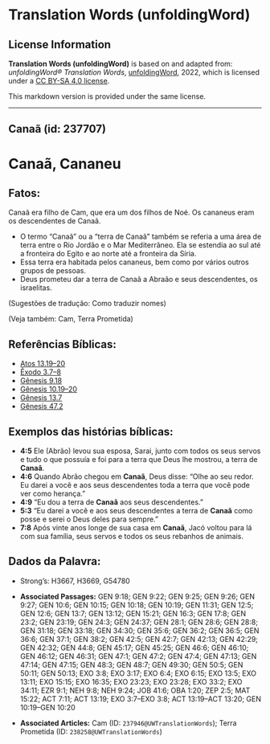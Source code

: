 # Translation Words (unfoldingWord)

## License Information

**Translation Words (unfoldingWord)** is based on and adapted from: _unfoldingWord® Translation Words_, [unfoldingWord](https://unfoldingword.org/utw), 2022, which is licensed under a [CC BY-SA 4.0 license](https://creativecommons.org/licenses/by-sa/4.0/legalcode.en).

This markdown version is provided under the same license.



--------------------------------

## Canaã (id: 237707)

Canaã, Cananeu
==============

Fatos:
------

Canaã era filho de Cam, que era um dos filhos de Noé. Os cananeus eram os descendentes de Canaã.

* O termo “Canaã” ou a “terra de Canaã” também se referia a uma área de terra entre o Rio Jordão e o Mar Mediterrâneo. Ela se estendia ao sul até a fronteira do Egito e ao norte até a fronteira da Síria.
* Essa terra era habitada pelos cananeus, bem como por vários outros grupos de pessoas.
* Deus prometeu dar a terra de Canaã a Abraão e seus descendentes, os israelitas.

(Sugestões de tradução: Como traduzir nomes)

(Veja também: Cam, Terra Prometida)

Referências Bíblicas:
---------------------

* [Atos 13\.19–20](https://ref.ly/Acts13:19-Acts13:20)
* [Êxodo 3\.7–8](https://ref.ly/Exod3:7-Exod3:8)
* [Gênesis 9\.18](https://ref.ly/Gen9:18)
* [Gênesis 10\.19–20](https://ref.ly/Gen10:19-Gen10:20)
* [Gênesis 13\.7](https://ref.ly/Gen13:7)
* [Gênesis 47\.2](https://ref.ly/Gen47:2)

Exemplos das histórias bíblicas:
--------------------------------

* **4:5** Ele (Abrão) levou sua esposa, Sarai, junto com todos os seus servos e tudo o que possuía e foi para a terra que Deus lhe mostrou, a terra de **Canaã**.
* **4:6** Quando Abrão chegou em **Canaã**, Deus disse: “Olhe ao seu redor. Eu darei a você e aos seus descendentes toda a terra que você pode ver como herança.”
* **4:9** “Eu dou a terra de **Canaã** aos seus descendentes.”
* **5:3** “Eu darei a você e aos seus descendentes a terra de **Canaã** como posse e serei o Deus deles para sempre.”
* **7:8** Após vinte anos longe de sua casa em **Canaã**, Jacó voltou para lá com sua família, seus servos e todos os seus rebanhos de animais.

Dados da Palavra:
-----------------

* Strong’s: H3667, H3669, G54780

* **Associated Passages:** GEN 9:18; GEN 9:22; GEN 9:25; GEN 9:26; GEN 9:27; GEN 10:6; GEN 10:15; GEN 10:18; GEN 10:19; GEN 11:31; GEN 12:5; GEN 12:6; GEN 13:7; GEN 13:12; GEN 15:21; GEN 16:3; GEN 17:8; GEN 23:2; GEN 23:19; GEN 24:3; GEN 24:37; GEN 28:1; GEN 28:6; GEN 28:8; GEN 31:18; GEN 33:18; GEN 34:30; GEN 35:6; GEN 36:2; GEN 36:5; GEN 36:6; GEN 37:1; GEN 38:2; GEN 42:5; GEN 42:7; GEN 42:13; GEN 42:29; GEN 42:32; GEN 44:8; GEN 45:17; GEN 45:25; GEN 46:6; GEN 46:10; GEN 46:12; GEN 46:31; GEN 47:1; GEN 47:2; GEN 47:4; GEN 47:13; GEN 47:14; GEN 47:15; GEN 48:3; GEN 48:7; GEN 49:30; GEN 50:5; GEN 50:11; GEN 50:13; EXO 3:8; EXO 3:17; EXO 6:4; EXO 6:15; EXO 13:5; EXO 13:11; EXO 15:15; EXO 16:35; EXO 23:23; EXO 23:28; EXO 33:2; EXO 34:11; EZR 9:1; NEH 9:8; NEH 9:24; JOB 41:6; OBA 1:20; ZEP 2:5; MAT 15:22; ACT 7:11; ACT 13:19; EXO 3:7–EXO 3:8; ACT 13:19–ACT 13:20; GEN 10:19–GEN 10:20
* **Associated Articles:** Cam (ID: `237946@UWTranslationWords`); Terra Prometida (ID: `238258@UWTranslationWords`)

